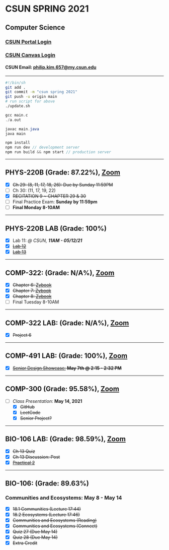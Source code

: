 # CSUN SPRING 2021

## Computer Science

### [CSUN Portal Login](https://auth.csun.edu/cas/login?method=POST&service=https%3A%2F%2Fmynorthridge.csun.edu%2Fpsp%2FPANRPRD%2F%3Fcmd%3Dlogin%26languageCd%3DENG)

### [CSUN Canvas Login](https://auth.csun.edu/cas/login?service=https://mynorthridge.csun.edu/psp/PANRPRD/?cmd=login&languageCd=ENG)

#### CSUN Email: [philip.kim.657@my.csun.edu](https://mail.google.com/mail/u/0/?ogbl#inbox)

<!-- #### CSUN UserID: pdk55536

#### CSUN Student ID: 108508736

#### CSUN Password: \<Neg4life> -->
***

```bash
#!/bin/sh
git add .
git commit -m "csun spring 2021"
git push -u origin main
# run script for above
./update.sh
```

```c
gcc main.c
./a.out
```

```java
javac main.java
java main
```

```javascript
npm install
npm run dev // development server
npm run build && npm start // production server
```

***

## PHYS-220B (Grade: 87.22\%), [Zoom](https://csun.zoom.us/meeting/register/tZ0kc-CprD0rHNEzHv9Dvm-WCKMQKCqze8SI)

- [X] ~~Ch 29: (8, 11, 17, 18, 26): Due by Sunday 11:59PM~~
- [ ] Ch 30: (11, 17, 19, 22)
- [X] ~~RECITATION 9 ~ CHAPTER 29 & 30~~
- [ ] Final Practice Exam: **Sunday by 11:59pm**
- [ ] **Final Monday 8-10AM**

***

## PHYS-220B LAB (Grade: 100\%)

- [X] Lab 11: _@ CSUN, **11AM - 05/12/21**_
- [X] ~~[Lab 12](https://www.csun.edu/~hpostma/2021-1-220BL/lab12/lab12.html)~~
- [X] ~~[Lab 13](https://www.csun.edu/~hpostma/2021-1-220BL/lab13/lab13.html)~~

***

## COMP-322: (Grade: N/A%), [Zoom](https://csun.zoom.us/j/89815022379?pwd=b2dJVllxQnZ2VDViTWJza2dSN2VrQT09)

- [X] ~~Chapter 6: [Zybook](https://docs.google.com/document/d/1ok55Toj0mHL_4XhrBburVK8euIC3FC55qj69Ri3ADD4/edit)~~
- [X] ~~Chapter 7: [Zybook](https://docs.google.com/document/d/1ok55Toj0mHL_4XhrBburVK8euIC3FC55qj69Ri3ADD4/edit)~~
- [X] ~~Chapter 8: [Zybook](https://docs.google.com/document/d/1ok55Toj0mHL_4XhrBburVK8euIC3FC55qj69Ri3ADD4/edit)~~
- [ ] Final Tuesday 8-10AM

***

## COMP-322 LAB: (Grade: N/A%), [Zoom](https://csun.zoom.us/j/85037971220?pwd=Vk5JbnBLQVlpU3ZQL0Z6R0dXbW1JZz09#success)

- [X] ~~Project 6~~

***

## COMP-491 LAB: (Grade: 100%), [Zoom](https://csun.zoom.us/j/4853398877?pwd=NHd2T292blFlc2pZMmpTMENncFdBZz09)

- [X] ~~[Senior Design Showcase:](https://docs.google.com/document/d/1kPaWEoUQstn80dZ6LSDKEgsV5TF5foAJngix_0LeQKw/edit) **May 7th @ 2:15 - 2:32 PM**~~

***

## COMP-300 (Grade: 95.58%), [Zoom](https://csun.zoom.us/j/98975075063?pwd=TnRMZmNQQ2gwSlo3R1UzQkNvcG8vUT09)

- [ ] _Class Presentation_: **May 14, 2021**
  - [X] ~~GitHub~~
  - [X] ~~LeetCode~~
  - [X] ~~Senior Project?~~

***

## BIO-106 LAB: (Grade: 98.59%), [Zoom](https://csun.zoom.us/j/4814581723?pwd=YTQ3eDFyUGIzYTd6SWg4amtCdElKdz09)

- [X] ~~Ch 13 Quiz~~
- [X] ~~Ch 13 Discussion: Post~~
- [X] ~~[Practical 2](https://docs.google.com/document/d/1-UKJeaXqltIGNa5sww4WQZReALMdI7oYnuU_DiYIbiY/edit)~~

***

## BIO-106: (Grade: 89.63%)

### Communities and Ecosystems: May 8 - May 14

- [X] ~~18.1 Communities (Lecture 17:44)~~
- [X] ~~18.2 Ecosystems (Lecture 17:46)~~
- [X] ~~Communities and Ecosystems (Reading)~~
- [X] ~~Communities and Ecosystems (Connect)~~
- [X] ~~Quiz 27 (Due May 14)~~
- [X] ~~Quiz 28 (Due May 14)~~
- [X] ~~Extra Credit~~
